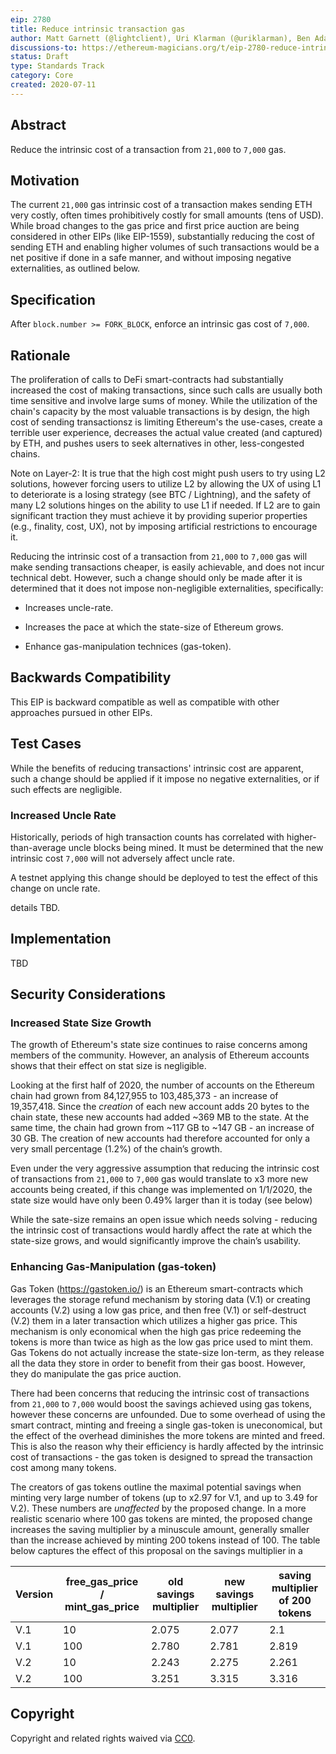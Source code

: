 ```yaml
---
eip: 2780
title: Reduce intrinsic transaction gas
author: Matt Garnett (@lightclient), Uri Klarman (@uriklarman), Ben Adams (@benaadams)
discussions-to: https://ethereum-magicians.org/t/eip-2780-reduce-intrinsic-cost-of-transactions/4413
status: Draft
type: Standards Track
category: Core
created: 2020-07-11
---
```


## Abstract

Reduce the intrinsic cost of a transaction from `21,000` to `7,000` gas.

## Motivation

The current `21,000` gas intrinsic cost of a transaction makes sending ETH very costly, often times prohibitively costly for small amounts (tens of USD).
While broad changes to the gas price and first price auction are being considered in other EIPs (like EIP-1559),
substantially reducing the cost of sending ETH and enabling higher volumes of such transactions would be a net positive if done in a safe manner,
and without imposing negative externalities, as outlined below.


## Specification

After `block.number >= FORK_BLOCK`, enforce an intrinsic gas cost of `7,000`.

## Rationale

The proliferation of calls to DeFi smart-contracts had substantially increased the cost of making transactions,
since such calls are usually both time sensitive and involve large sums of money.
While the utilization of the chain's capacity by the most valuable transactions is by design,
the high cost of sending transactionsz is limiting Ethereum's the use-cases,
create a terrible user experience,
decreases the actual value created (and captured) by ETH,
and pushes users to seek alternatives in other, less-congested chains.


Note on Layer-2: It is true that the high cost might push users to try using L2 solutions,
however forcing users to utilize L2 by allowing the UX of using L1 to deteriorate is a losing strategy (see BTC / Lightning),
and the safety of many L2 solutions hinges on the ability to use L1 if needed.
If L2 are to gain significant traction they must achieve it by providing superior properties (e.g., finality, cost, UX),
not by imposing artificial restrictions to encourage it. 


Reducing the intrinsic cost of a transaction from `21,000` to `7,000` gas will make sending transactions cheaper,
is easily achievable, and does not incur technical debt.
However, such a change should only be made after it is determined that it does not impose non-negligible externalities, specifically:

* Increases uncle-rate.

* Increases the pace at which the state-size of Ethereum grows.

* Enhance gas-manipulation technices (gas-token).


## Backwards Compatibility

This EIP is backward compatible as well as compatible with other approaches pursued in other EIPs.

## Test Cases

While the benefits of reducing transactions' intrinsic cost are apparent,
such a change should be applied if it impose no negative externalities,
or if such effects are negligible.


### Increased Uncle Rate

Historically, periods of high transaction counts has correlated with
higher-than-average uncle blocks being mined. It must be determined that the
new intrinsic cost `7,000` will not adversely affect uncle rate.

A testnet applying this change should be deployed to test the effect of this change on uncle rate.

details TBD.


## Implementation

TBD

## Security Considerations


### Increased State Size Growth

The growth of Ethereum's state size continues to raise concerns among members of the community.
However, an analysis of Ethereum accounts shows that their effect on stat size is negligible.

Looking at the first half of 2020, the number of accounts on the Ethereum chain had grown from 84,127,955 to 103,485,373 - an increase of 19,357,418. Since the *creation* of each new account adds 20 bytes to the chain state, these new accounts had added ~369 MB to the state.
At the same time, the chain had grown from ~117 GB to ~147 GB - an increase of 30 GB.
The creation of new accounts had therefore accounted for only a very small percentage (1.2%) of the chain’s growth.

Even under the very aggressive assumption that reducing the intrinsic cost of transactions from `21,000` to `7,000` gas would translate to x3 more new accounts being created, if this change was implemented on 1/1/2020, the state size would have only been 0.49% larger than it is today (see below)

While the sate-size remains an open issue which needs solving - reducing the intrinsic cost of transactions would hardly affect the rate at which the state-size grows, and would significantly improve the chain’s usability.


### Enhancing Gas-Manipulation (gas-token)

Gas Token (https://gastoken.io/) is an Ethereum smart-contracts which leverages the storage refund mechanism by storing data (V.1) or creating accounts (V.2) using a low gas price, and then free (V.1) or self-destruct (V.2) them in a later transaction which utilizes a higher gas price. This mechanism is only economical when the high gas price redeeming the tokens is more than twice as high as the low gas price used to mint them.
Gas Tokens do not actually increase the state-size lon-term, as they release all the data they store in order to benefit from their gas boost.
However, they do manipulate the gas price auction.

There had been concerns that reducing the intrinsic cost of transactions from `21,000` to `7,000` would boost the savings achieved using gas tokens, however these concerns are unfounded.
Due to some overhead of using the smart contract, minting and freeing a single gas-token is uneconomical, but the effect of the overhead diminishes the more tokens are minted and freed. 
This is also the reason why their efficiency is hardly affected by the intrinsic cost of transactions - the gas token is designed to spread the transaction cost among many tokens.

The creators of gas tokens outline the maximal potential savings when minting very large number of tokens (up to x2.97 for V.1, and up to 3.49 for V.2). These numbers are *unaffected* by the proposed change. In a more realistic scenario where 100 gas tokens are minted, the proposed change increases the saving multiplier by a minuscule amount, generally smaller than the increase achieved by minting 200 tokens instead of 100.
The table below captures the effect of this proposal on the savings multiplier in a 

| Version | free_gas_price / mint_gas_price | old savings multiplier | new savings multiplier | saving multiplier of 200 tokens |
|---|---|---|---|---|
| V.1 | 10 | 2.075 | 2.077 | 2.1 |
| V.1 | 100 | 2.780 | 2.781 | 2.819 |
| V.2 | 10 | 2.243 | 2.275 | 2.261 |
| V.2 | 100 | 3.251 | 3.315 | 3.316 |


## Copyright

Copyright and related rights waived via [CC0](../LICENSE.md).
